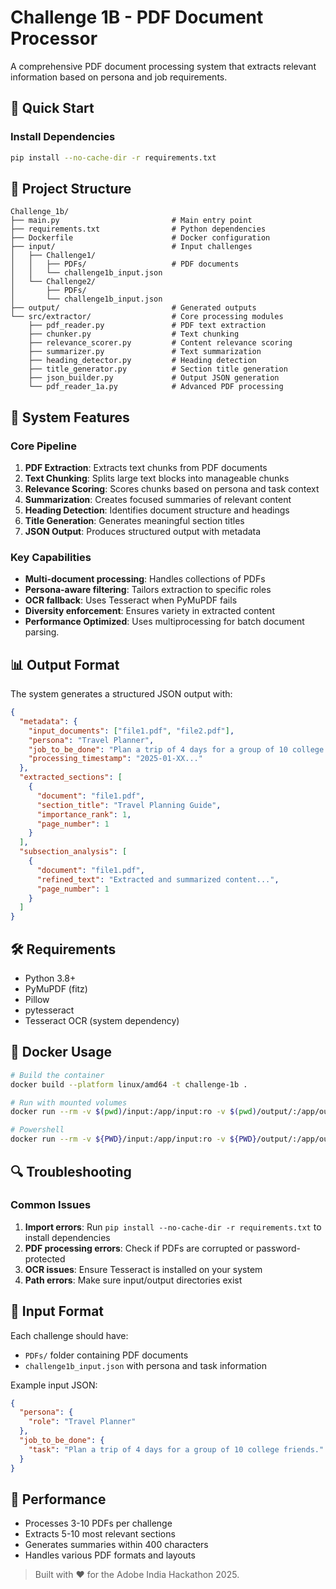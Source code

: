 # Challenge 1B - PDF Document Processor

A comprehensive PDF document processing system that extracts relevant information based on persona and job requirements.

## 🚀 Quick Start

### Install Dependencies
```bash
pip install --no-cache-dir -r requirements.txt
```

## 📁 Project Structure

```
Challenge_1b/
├── main.py                         # Main entry point
├── requirements.txt                # Python dependencies
├── Dockerfile                      # Docker configuration
├── input/                          # Input challenges
│   ├── Challenge1/
│   │   ├── PDFs/                   # PDF documents
│   │   └── challenge1b_input.json
│   └── Challenge2/
│       ├── PDFs/
│       └── challenge1b_input.json
├── output/                         # Generated outputs
└── src/extractor/                  # Core processing modules
    ├── pdf_reader.py               # PDF text extraction
    ├── chunker.py                  # Text chunking
    ├── relevance_scorer.py         # Content relevance scoring
    ├── summarizer.py               # Text summarization
    ├── heading_detector.py         # Heading detection
    ├── title_generator.py          # Section title generation
    ├── json_builder.py             # Output JSON generation
    └── pdf_reader_1a.py            # Advanced PDF processing
```

## 🔧 System Features

### Core Pipeline
1. **PDF Extraction**: Extracts text chunks from PDF documents
2. **Text Chunking**: Splits large text blocks into manageable chunks
3. **Relevance Scoring**: Scores chunks based on persona and task context
4. **Summarization**: Creates focused summaries of relevant content
5. **Heading Detection**: Identifies document structure and headings
6. **Title Generation**: Generates meaningful section titles
7. **JSON Output**: Produces structured output with metadata

### Key Capabilities
- **Multi-document processing**: Handles collections of PDFs
- **Persona-aware filtering**: Tailors extraction to specific roles
- **OCR fallback**: Uses Tesseract when PyMuPDF fails
- **Diversity enforcement**: Ensures variety in extracted content
- **Performance Optimized**: Uses multiprocessing for batch document parsing.

## 📊 Output Format

The system generates a structured JSON output with:

```json
{
  "metadata": {
    "input_documents": ["file1.pdf", "file2.pdf"],
    "persona": "Travel Planner",
    "job_to_be_done": "Plan a trip of 4 days for a group of 10 college friends.",
    "processing_timestamp": "2025-01-XX..."
  },
  "extracted_sections": [
    {
      "document": "file1.pdf",
      "section_title": "Travel Planning Guide",
      "importance_rank": 1,
      "page_number": 1
    }
  ],
  "subsection_analysis": [
    {
      "document": "file1.pdf",
      "refined_text": "Extracted and summarized content...",
      "page_number": 1
    }
  ]
}
```

## 🛠️ Requirements

- Python 3.8+
- PyMuPDF (fitz)
- Pillow
- pytesseract
- Tesseract OCR (system dependency)

## 🐳 Docker Usage

```bash
# Build the container
docker build --platform linux/amd64 -t challenge-1b .

# Run with mounted volumes
docker run --rm -v $(pwd)/input:/app/input:ro -v $(pwd)/output/:/app/output --network none challenge-1b
```
```bash
# Powershell
docker run --rm -v ${PWD}/input:/app/input:ro -v ${PWD}/output/:/app/output --network none challenge-1b 
```

## 🔍 Troubleshooting

### Common Issues

1. **Import errors**: Run `pip install --no-cache-dir -r requirements.txt` to install dependencies
2. **PDF processing errors**: Check if PDFs are corrupted or password-protected
3. **OCR issues**: Ensure Tesseract is installed on your system
4. **Path errors**: Make sure input/output directories exist

## 📝 Input Format

Each challenge should have:
- `PDFs/` folder containing PDF documents
- `challenge1b_input.json` with persona and task information

Example input JSON:
```json
{
  "persona": {
    "role": "Travel Planner"
  },
  "job_to_be_done": {
    "task": "Plan a trip of 4 days for a group of 10 college friends."
  }
}
```

## 🎯 Performance

- Processes 3-10 PDFs per challenge
- Extracts 5-10 most relevant sections
- Generates summaries within 400 characters
- Handles various PDF formats and layouts 

>Built with ❤️ for the Adobe India Hackathon 2025.